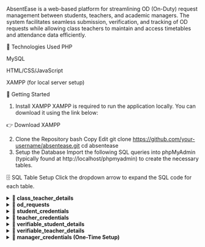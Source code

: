 AbsentEase is a web-based platform for streamlining OD (On-Duty) request management between students, teachers, and academic managers. The system facilitates seamless submission, verification, and tracking of OD requests while allowing class teachers to maintain and access timetables and attendance data efficiently.

🔧 Technologies Used
PHP

MySQL

HTML/CSS/JavaScript

XAMPP (for local server setup)

🚀 Getting Started
1. Install XAMPP
XAMPP is required to run the application locally. You can download it using the link below:

👉 Download XAMPP

2. Clone the Repository
bash
Copy
Edit
git clone https://github.com/your-username/absentease.git
cd absentease
3. Setup the Database
Import the following SQL queries into phpMyAdmin (typically found at http://localhost/phpmyadmin) to create the necessary tables.

🗄️ SQL Table Setup
Click the dropdown arrow to expand the SQL code for each table.

<details> <summary><strong>📁 class_teacher_details</strong></summary>
sql
Copy
Edit
CREATE TABLE class_teacher_details (
    id INT(11) NOT NULL AUTO_INCREMENT PRIMARY KEY,
    teacher_username VARCHAR(100) NOT NULL,
    year_course VARCHAR(10) NOT NULL,
    semester VARCHAR(10) NOT NULL,
    timetable TEXT NOT NULL,
    submission_date TIMESTAMP NOT NULL DEFAULT current_timestamp()
);
</details> <details> <summary><strong>📁 od_requests</strong></summary>
sql
Copy
Edit
CREATE TABLE od_requests (
    id INT(11) NOT NULL AUTO_INCREMENT PRIMARY KEY,
    student_rollno VARCHAR(20),
    day_and_hours TEXT,
    status CHAR(1) DEFAULT 'w',
    comment VARCHAR(500),
    submission_date DATE DEFAULT CURDATE(),
    od_dates TEXT,
    faculty_verifier VARCHAR(255),
    faculty_verifier_status VARCHAR(20) DEFAULT 'pending',
    class_teacher_username VARCHAR(255),
    link TEXT
);
</details> <details> <summary><strong>📁 student_credentials</strong></summary>
sql
Copy
Edit
CREATE TABLE student_credentials (
    id INT(11) NOT NULL AUTO_INCREMENT PRIMARY KEY,
    rollno VARCHAR(50) NOT NULL,
    email VARCHAR(100) NOT NULL,
    password VARCHAR(255) NOT NULL,
    INDEX (rollno),
    INDEX (email)
);
</details> <details> <summary><strong>📁 teacher_credentials</strong></summary>
sql
Copy
Edit
CREATE TABLE teacher_credentials (
    id INT(11) NOT NULL AUTO_INCREMENT PRIMARY KEY,
    username VARCHAR(50) NOT NULL,
    email VARCHAR(100) NOT NULL,
    password VARCHAR(255) NOT NULL,
    INDEX (email)
);
</details> <details> <summary><strong>📁 verifiable_student_details</strong></summary>
sql
Copy
Edit
CREATE TABLE verifiable_student_details (
    id INT(11) NOT NULL AUTO_INCREMENT PRIMARY KEY,
    student_rollno VARCHAR(20) NOT NULL,
    student_course VARCHAR(20) NOT NULL,
    student_email VARCHAR(100) NOT NULL,
    course_year_start INT(11) NOT NULL,
    course_year_end INT(11) NOT NULL,
    semester_duration TEXT NOT NULL,
    student_current_semester INT(11) NOT NULL,
    class_teacher_username VARCHAR(255),
    INDEX (student_rollno)
);
</details> <details> <summary><strong>📁 verifiable_teacher_details</strong></summary>
sql
Copy
Edit
CREATE TABLE verifiable_teacher_details (
    id INT(11) NOT NULL AUTO_INCREMENT PRIMARY KEY,
    username VARCHAR(100) NOT NULL,
    email VARCHAR(150) NOT NULL,
    INDEX (username)
);
</details> <details> <summary><strong>📁 manager_credentials (One-Time Setup)</strong></summary>
sql
Copy
Edit
CREATE TABLE manager_credentials (
    email VARCHAR(255) NOT NULL,
    password VARBINARY(255) NOT NULL
);
</details>
